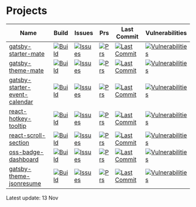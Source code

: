 # Projects

| Name | Build | Issues | Prs | Last Commit | Vulnerabilities |
| ---- | ---- | ---- | ---- | ---- | ---- |
| [gatsby-starter-mate](https://github.com/EmaSuriano/gatsby-starter-mate) | [![Build](https://badgen.net/github/checks/EmaSuriano/gatsby-starter-mate/master?label=)](https://github.com/EmaSuriano/gatsby-starter-mate/actions) | [![Issues](https://badgen.net/github/open-issues/EmaSuriano/gatsby-starter-mate?label=)](https://github.com/EmaSuriano/gatsby-starter-mate/issues) | [![Prs](  https://badgen.net/github/open-prs/EmaSuriano/gatsby-starter-mate?label=)](https://github.com/EmaSuriano/gatsby-starter-mate/pulls) | [![Last Commit](https://badgen.net/github/last-commit/EmaSuriano/gatsby-starter-mate?label=)](https://github.com/EmaSuriano/gatsby-starter-mate/commits) | [![Vulnerabilities](https://badgen.net/snyk/EmaSuriano/gatsby-starter-mate/master?label=)](https://github.com/EmaSuriano/gatsby-starter-mate/security) |
| [gatsby-theme-mate](https://github.com/EmaSuriano/gatsby-theme-mate) | [![Build](https://badgen.net/github/checks/EmaSuriano/gatsby-theme-mate/master?label=)](https://github.com/EmaSuriano/gatsby-theme-mate/actions) | [![Issues](https://badgen.net/github/open-issues/EmaSuriano/gatsby-theme-mate?label=)](https://github.com/EmaSuriano/gatsby-theme-mate/issues) | [![Prs](  https://badgen.net/github/open-prs/EmaSuriano/gatsby-theme-mate?label=)](https://github.com/EmaSuriano/gatsby-theme-mate/pulls) | [![Last Commit](https://badgen.net/github/last-commit/EmaSuriano/gatsby-theme-mate?label=)](https://github.com/EmaSuriano/gatsby-theme-mate/commits) | [![Vulnerabilities](https://badgen.net/snyk/EmaSuriano/gatsby-theme-mate/master?label=)](https://github.com/EmaSuriano/gatsby-theme-mate/security) |
| [gatsby-starter-event-calendar](https://github.com/EmaSuriano/gatsby-starter-event-calendar) | [![Build](https://badgen.net/github/checks/EmaSuriano/gatsby-starter-event-calendar/master?label=)](https://github.com/EmaSuriano/gatsby-starter-event-calendar/actions) | [![Issues](https://badgen.net/github/open-issues/EmaSuriano/gatsby-starter-event-calendar?label=)](https://github.com/EmaSuriano/gatsby-starter-event-calendar/issues) | [![Prs](  https://badgen.net/github/open-prs/EmaSuriano/gatsby-starter-event-calendar?label=)](https://github.com/EmaSuriano/gatsby-starter-event-calendar/pulls) | [![Last Commit](https://badgen.net/github/last-commit/EmaSuriano/gatsby-starter-event-calendar?label=)](https://github.com/EmaSuriano/gatsby-starter-event-calendar/commits) | [![Vulnerabilities](https://badgen.net/snyk/EmaSuriano/gatsby-starter-event-calendar/master?label=)](https://github.com/EmaSuriano/gatsby-starter-event-calendar/security) |
| [react-hotkey-tooltip](https://github.com/EmaSuriano/react-hotkey-tooltip) | [![Build](https://badgen.net/github/checks/EmaSuriano/react-hotkey-tooltip/master?label=)](https://github.com/EmaSuriano/react-hotkey-tooltip/actions) | [![Issues](https://badgen.net/github/open-issues/EmaSuriano/react-hotkey-tooltip?label=)](https://github.com/EmaSuriano/react-hotkey-tooltip/issues) | [![Prs](  https://badgen.net/github/open-prs/EmaSuriano/react-hotkey-tooltip?label=)](https://github.com/EmaSuriano/react-hotkey-tooltip/pulls) | [![Last Commit](https://badgen.net/github/last-commit/EmaSuriano/react-hotkey-tooltip?label=)](https://github.com/EmaSuriano/react-hotkey-tooltip/commits) | [![Vulnerabilities](https://badgen.net/snyk/EmaSuriano/react-hotkey-tooltip/master?label=)](https://github.com/EmaSuriano/react-hotkey-tooltip/security) |
| [react-scroll-section](https://github.com/EmaSuriano/react-scroll-section) | [![Build](https://badgen.net/github/checks/EmaSuriano/react-scroll-section/master?label=)](https://github.com/EmaSuriano/react-scroll-section/actions) | [![Issues](https://badgen.net/github/open-issues/EmaSuriano/react-scroll-section?label=)](https://github.com/EmaSuriano/react-scroll-section/issues) | [![Prs](  https://badgen.net/github/open-prs/EmaSuriano/react-scroll-section?label=)](https://github.com/EmaSuriano/react-scroll-section/pulls) | [![Last Commit](https://badgen.net/github/last-commit/EmaSuriano/react-scroll-section?label=)](https://github.com/EmaSuriano/react-scroll-section/commits) | [![Vulnerabilities](https://badgen.net/snyk/EmaSuriano/react-scroll-section/master?label=)](https://github.com/EmaSuriano/react-scroll-section/security) |
| [oss-badge-dashboard](https://github.com/EmaSuriano/oss-badge-dashboard) | [![Build](https://badgen.net/github/checks/EmaSuriano/oss-badge-dashboard/master?label=)](https://github.com/EmaSuriano/oss-badge-dashboard/actions) | [![Issues](https://badgen.net/github/open-issues/EmaSuriano/oss-badge-dashboard?label=)](https://github.com/EmaSuriano/oss-badge-dashboard/issues) | [![Prs](  https://badgen.net/github/open-prs/EmaSuriano/oss-badge-dashboard?label=)](https://github.com/EmaSuriano/oss-badge-dashboard/pulls) | [![Last Commit](https://badgen.net/github/last-commit/EmaSuriano/oss-badge-dashboard?label=)](https://github.com/EmaSuriano/oss-badge-dashboard/commits) | [![Vulnerabilities](https://badgen.net/snyk/EmaSuriano/oss-badge-dashboard/master?label=)](https://github.com/EmaSuriano/oss-badge-dashboard/security) |
| [gatsby-theme-jsonresume](https://github.com/EmaSuriano/gatsby-theme-jsonresume) | [![Build](https://badgen.net/github/checks/EmaSuriano/gatsby-theme-jsonresume/master?label=)](https://github.com/EmaSuriano/gatsby-theme-jsonresume/actions) | [![Issues](https://badgen.net/github/open-issues/EmaSuriano/gatsby-theme-jsonresume?label=)](https://github.com/EmaSuriano/gatsby-theme-jsonresume/issues) | [![Prs](  https://badgen.net/github/open-prs/EmaSuriano/gatsby-theme-jsonresume?label=)](https://github.com/EmaSuriano/gatsby-theme-jsonresume/pulls) | [![Last Commit](https://badgen.net/github/last-commit/EmaSuriano/gatsby-theme-jsonresume?label=)](https://github.com/EmaSuriano/gatsby-theme-jsonresume/commits) | [![Vulnerabilities](https://badgen.net/snyk/EmaSuriano/gatsby-theme-jsonresume/master?label=)](https://github.com/EmaSuriano/gatsby-theme-jsonresume/security) |

Latest update: 13 Nov

